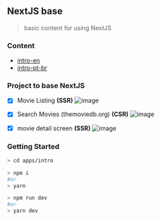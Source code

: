 ## NextJS base

> basic content for using NextJS

### Content

- [intro-en](./intro-en.md)
- [intro-pt-br](intro-pt-br.md)

### Project to base NextJS

- [x] Movie Listing **(SSR)**
![image](https://user-images.githubusercontent.com/65451957/192426585-ae1bd567-52f0-4413-9fc7-6b33fce34d72.png)

- [x] Search Movies (themoviedb.org) **(CSR)**
![image](https://user-images.githubusercontent.com/65451957/192426483-9986c244-b619-4201-8ae8-6485896dabbd.png)

- [x] movie detail screen **(SSR)**
![image](https://user-images.githubusercontent.com/65451957/192432812-dfa5472a-0399-4933-8f1b-9d1c0411c014.png)


### Getting Started
```sh
> cd apps/intro

> npm i
#or
> yarn

> npm run dev
#or
> yarn dev
```
